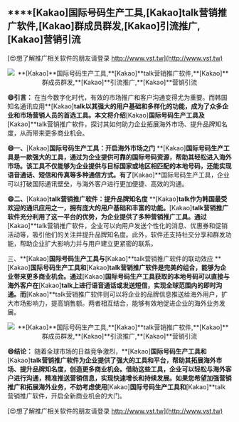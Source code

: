 ## ****[Kakao]**国际号码生产工具,**[Kakao]**talk营销推广软件,**[Kakao]**群成员群发,**[Kakao]**引流推广,**[Kakao]**营销引流**

[😍想了解推广相关软件的朋友请登录 http://www.vst.tw](http://www.vst.tw)

 <center><img src="https://vst.tw/MP4/tuiguang/png/2.png" alt="**[Kakao]**国际号码生产工具,**[Kakao]**talk营销推广软件,**[Kakao]**群成员群发,**[Kakao]**引流推广,**[Kakao]**营销引流"></center>

**😄引言：**
在当今数字化时代，有效的市场推广和客户沟通变得尤为重要。而韩国知名通讯应用**[Kakao]**talk以其强大的用户基础和多样化的功能，成为了众多企业和市场营销人员的首选工具。本文将介绍**[Kakao]**国际号码生产工具及**[Kakao]**talk营销推广软件，探讨其如何助力企业拓展海外市场、提升品牌知名度，从而带来更多商业机会。

**😄一、**[Kakao]**国际号码生产工具：开启海外市场之门**
**[Kakao]**国际号码生产工具是一款强大的工具，通过为企业提供可靠的国际号码资源，帮助其轻松进入海外市场。该工具不仅能够为企业提供与目标国家或地区相匹配的本地号码，还能实现语音通话、短信和传真等多种通信方式。有了**[Kakao]**国际号码生产工具，企业可以打破国际通讯壁垒，与海外客户进行更加便捷、高效的沟通。

**😄二、**[Kakao]**talk营销推广软件：提升品牌知名度**
**[Kakao]**talk作为韩国最受欢迎的通讯应用之一，拥有庞大的用户基础和丰富的功能。**[Kakao]**talk营销推广软件充分利用了这一平台的优势，为企业提供了多种营销推广工具。通过**[Kakao]**talk营销推广软件，企业可以向用户发送个性化的消息、优惠券和促销活动等，吸引他们的关注并提升品牌知名度。此外，软件还支持社交分享和群发功能，帮助企业扩大影响力并与用户建立更紧密的联系。

三、**[Kakao]**国际号码生产工具与**[Kakao]**talk营销推广软件的联动效应
**[Kakao]**国际号码生产工具和**[Kakao]**talk营销推广软件是完美的组合，能够为企业带来更多商业机会。通过**[Kakao]**国际号码生产工具获取的本地号码可以直接与海外客户在**[Kakao]**talk上进行语音通话或发送短信，实现全球范围内的即时沟通。而**[Kakao]**talk营销推广软件则可以将企业的品牌信息推送给海外用户，扩大市场影响力，提高销售额。两者相互结合，能够有效地促进企业的海外业务发展。

 <center><img src="https://vst.tw/MP4/tuiguang/png/8.png" alt="**[Kakao]**国际号码生产工具,**[Kakao]**talk营销推广软件,**[Kakao]**群成员群发,**[Kakao]**引流推广,**[Kakao]**营销引流"></center>

**😄结论：**
随着全球市场的日益竞争激烈，**[Kakao]**国际号码生产工具和**[Kakao]**talk营销推广软件为企业提供了强大的工具和平台，帮助其拓展海外市场、提升品牌知名度，创造更多商业机会。借助这些工具，企业可以轻松与海外客户进行沟通，精准推送营销信息，实现快速增长和持续发展。如果您希望加强营销推广和拓展海外业务，不妨考虑使用**[Kakao]**国际号码生产工具和**[Kakao]**talk营销推广软件，开启全新商业机会的大门。

[😍想了解推广相关软件的朋友请登录 http://www.vst.tw](http://www.vst.tw)



